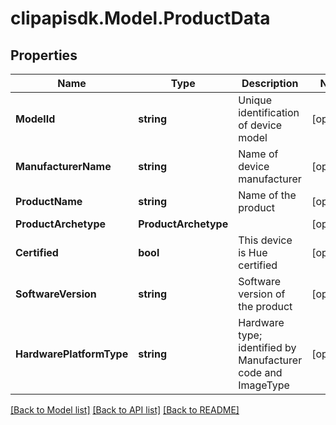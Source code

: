 # clipapisdk.Model.ProductData

## Properties

Name | Type | Description | Notes
------------ | ------------- | ------------- | -------------
**ModelId** | **string** | Unique identification of device model | [optional] 
**ManufacturerName** | **string** | Name of device manufacturer | [optional] 
**ProductName** | **string** | Name of the product | [optional] 
**ProductArchetype** | **ProductArchetype** |  | [optional] 
**Certified** | **bool** | This device is Hue certified | [optional] 
**SoftwareVersion** | **string** | Software version of the product | [optional] 
**HardwarePlatformType** | **string** | Hardware type; identified by Manufacturer code and ImageType | [optional] 

[[Back to Model list]](../README.md#documentation-for-models) [[Back to API list]](../README.md#documentation-for-api-endpoints) [[Back to README]](../README.md)

